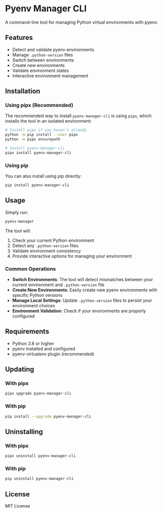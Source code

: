 # Pyenv Manager CLI

A command-line tool for managing Python virtual environments with pyenv.

## Features

- Detect and validate pyenv environments
- Manage `.python-version` files
- Switch between environments
- Create new environments
- Validate environment states
- Interactive environment management

## Installation

### Using pipx (Recommended)

The recommended way to install `pyenv-manager-cli` is using `pipx`, which installs the tool in an isolated environment:

```bash
# Install pipx if you haven't already
python -m pip install --user pipx
python -m pipx ensurepath

# Install pyenv-manager-cli
pipx install pyenv-manager-cli
```

### Using pip

You can also install using pip directly:

```bash
pip install pyenv-manager-cli
```

## Usage

Simply run:

```bash
pyenv-manager
```

The tool will:
1. Check your current Python environment
2. Detect any `.python-version` files
3. Validate environment consistency
4. Provide interactive options for managing your environment

### Common Operations

- **Switch Environments**: The tool will detect mismatches between your current environment and `.python-version` file
- **Create New Environments**: Easily create new pyenv environments with specific Python versions
- **Manage Local Settings**: Update `.python-version` files to persist your environment choices
- **Environment Validation**: Check if your environments are properly configured

## Requirements

- Python 3.8 or higher
- pyenv installed and configured
- pyenv-virtualenv plugin (recommended)

## Updating

### With pipx

```bash
pipx upgrade pyenv-manager-cli
```

### With pip

```bash
pip install --upgrade pyenv-manager-cli
```

## Uninstalling

### With pipx

```bash
pipx uninstall pyenv-manager-cli
```

### With pip

```bash
pip uninstall pyenv-manager-cli
```

## License

MIT License 